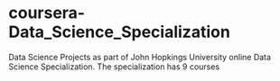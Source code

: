 # coursera-Data_Science_Specialization
Data Science Projects as part of John Hopkings University online Data Science Specialization.
The specialization has 9 courses

